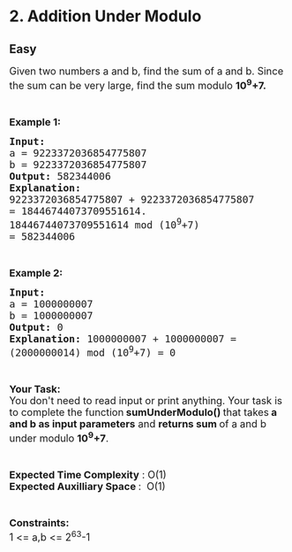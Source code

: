 # 2. Addition Under Modulo
## Easy
<div class="problem-statement">
                <p></p><p><span style="font-size:18px">Given two numbers a and b, find the sum of a and b. Since the sum can be very large, find the sum&nbsp;modulo <strong>10<sup>9</sup>+7.</strong></span></p>

<p>&nbsp;</p>

<p><span style="font-size:18px"><strong>Example 1:</strong></span></p>

<pre><span style="font-size:18px"><strong>Input:
</strong>a = 9223372036854775807
b = 9223372036854775807
<strong>Output: </strong>582344006
<strong>Explanation: 
</strong>9223372036854775807 + 9223372036854775807 
= 18446744073709551614.
18446744073709551614 mod (10<sup>9</sup>+7)
= 582344006</span></pre>

<p>&nbsp;</p>

<p><span style="font-size:18px"><strong>Example 2:</strong></span></p>

<pre><span style="font-size:18px"><strong>Input:
</strong>a = 1000000007
b = 1000000007
<strong>Output: </strong>0
<strong>Explanation: </strong>1000000007 + 1000000007 =
(2000000014) mod (10<sup>9</sup>+7) = 0</span></pre>

<p>&nbsp;</p>

<p><span style="font-size:18px"><strong>Your Task:</strong><br>
You don't need to read input or print anything. Your task is to complete the function<strong> </strong> <strong>sumUnderModulo()&nbsp;</strong>that takes<strong> a and b as input parameters</strong> and <strong>returns sum </strong>of a and b under modulo <strong>10<sup>9</sup>+7</strong>. </span></p>

<p>&nbsp;</p>

<p><span style="font-size:18px"><strong>Expected Time Complexity</strong> : O(1)<br>
<strong>Expected Auxilliary Space </strong>:&nbsp; O(1)</span></p>

<p>&nbsp;</p>

<p><strong><span style="font-size:18px">Constraints:</span></strong><br>
<span style="font-size:18px">1 &lt;= a,b &lt;= 2<sup>63</sup>-1</span></p>
 <p></p>
            </div>